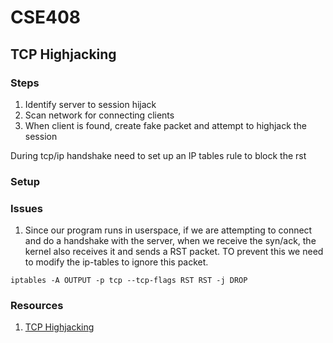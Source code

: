 # CSE408

## TCP Highjacking

### Steps

1. Identify server to session hijack
2. Scan network for connecting clients
3. When client is found, create fake packet and attempt to highjack the session 

During tcp/ip handshake need to set up an IP tables rule
to block the rst

### Setup

### Issues

1. Since our program runs in userspace, if we are attempting to connect and do a handshake with the server, when we receive the syn/ack, the kernel also receives it and sends a RST packet. TO prevent this we need to modify the ip-tables to ignore this packet.  

`iptables -A OUTPUT -p tcp --tcp-flags RST RST -j DROP`

### Resources

1. [TCP Highjacking](http://www.techrepublic.com/article/tcp-hijacking/)